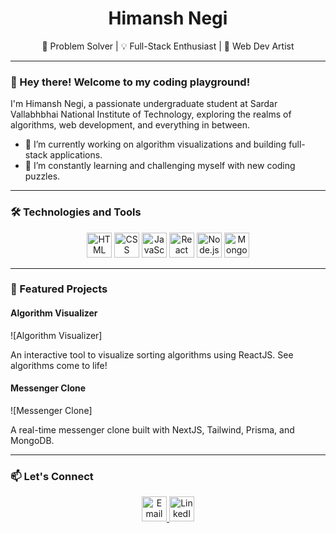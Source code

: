 <div align="center">
  <h1>Himansh Negi</h1>
  <p>🚀 Problem Solver | 💡 Full-Stack Enthusiast | 🎨 Web Dev Artist</p>
</div>

---

### 👋 Hey there! Welcome to my coding playground!

I'm Himansh Negi, a passionate undergraduate student at Sardar Vallabhbhai National Institute of Technology, exploring the realms of algorithms, web development, and everything in between.

- 🔭 I’m currently working on algorithm visualizations and building full-stack applications.
- 🌱 I’m constantly learning and challenging myself with new coding puzzles.

---

### 🛠️ Technologies and Tools

<div align="center">
  <img src="https://img.icons8.com/color/48/000000/html-5--v1.png" alt="HTML" width="40" height="40"/>
  <img src="https://img.icons8.com/color/48/000000/css3.png" alt="CSS" width="40" height="40"/>
  <img src="https://img.icons8.com/color/48/000000/javascript.png" alt="JavaScript" width="40" height="40"/>
  <img src="https://img.icons8.com/plasticine/48/000000/react.png" alt="React" width="40" height="40"/>
  <img src="https://img.icons8.com/color/48/000000/nodejs.png" alt="Node.js" width="40" height="40"/>
  <img src="https://img.icons8.com/color/48/000000/mongodb.png" alt="MongoDB" width="40" height="40"/>
</div>

---

### 🚀 Featured Projects

#### Algorithm Visualizer

![Algorithm Visualizer]

An interactive tool to visualize sorting algorithms using ReactJS. See algorithms come to life!

#### Messenger Clone

![Messenger Clone]

A real-time messenger clone built with NextJS, Tailwind, Prisma, and MongoDB.

---

### 📫 Let's Connect

<div align="center">
  <a href="mailto:your.email@example.com">
    <img src="https://img.icons8.com/fluent/48/000000/new-post.png" alt="Email" width="40" height="40"/>
  </a>
  <a href="https://www.linkedin.com/in/your-linkedin-profile">
    <img src="https://img.icons8.com/color/48/000000/linkedin.png" alt="LinkedIn" width="40" height="40"/>
  </a>
</div>
